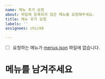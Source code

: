 ```yaml
---
name: 메뉴 추가 요청
about: 파일에 등록되지 않은 메뉴를 요청해주세요.
title: 메뉴 추가 요청
labels: ''
assignees: chick0

---
```


- [ ] 요청하는 메뉴가 [menus.json](https://github.com/chick0/choice/blob/master/app/menus.json) 파일에 없습니다.

# 메뉴를 남겨주세요
